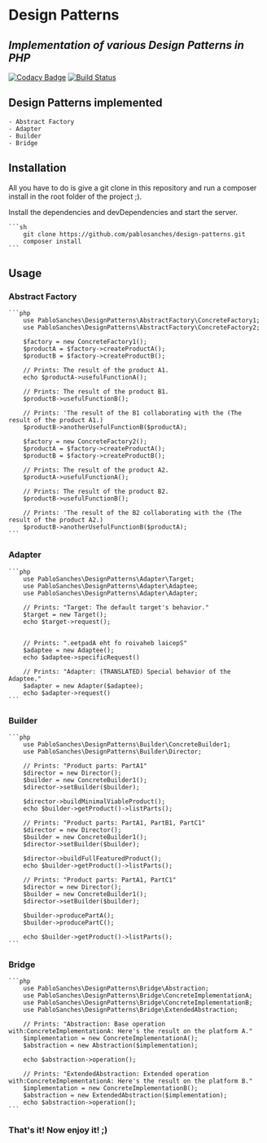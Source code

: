 # Design Patterns
## _Implementation of various Design Patterns in PHP_

[![Codacy Badge](https://app.codacy.com/project/badge/Grade/ea8501b9f7e6440ca4115f68b90b8d6f)](https://www.codacy.com/gh/pablosanches/design-patterns/dashboard?utm_source=github.com&amp;utm_medium=referral&amp;utm_content=pablosanches/design-patterns&amp;utm_campaign=Badge_Grade)
[![Build Status](https://travis-ci.org/pablosanches/design-patterns.svg?branch=master)](https://travis-ci.org/pablosanches/design-patterns)

## Design Patterns implemented

    - Abstract Factory
    - Adapter
    - Builder
    - Bridge

## Installation

All you have to do is give a git clone in this repository and run a composer install in the root folder of the project ;).

Install the dependencies and devDependencies and start the server.

    ```sh
        git clone https://github.com/pablosanches/design-patterns.git
        composer install
    ```

## Usage

### Abstract Factory
    ```php
        use PabloSanches\DesignPatterns\AbstractFactory\ConcreteFactory1;
        use PabloSanches\DesignPatterns\AbstractFactory\ConcreteFactory2;

        $factory = new ConcreteFactory1();
        $productA = $factory->createProductA();
        $productB = $factory->createProductB();

        // Prints: The result of the product A1.
        echo $productA->usefulFunctionA();

        // Prints: The result of the product B1.
        $productB->usefulFunctionB();

        // Prints: 'The result of the B1 collaborating with the (The result of the product A1.)
        $productB->anotherUsefulFunctionB($productA);

        $factory = new ConcreteFactory2();
        $productA = $factory->createProductA();
        $productB = $factory->createProductB();

        // Prints: The result of the product A2.
        $productA->usefulFunctionA();

        // Prints: The result of the product B2.
        $productB->usefulFunctionB();

        // Prints: 'The result of the B2 collaborating with the (The result of the product A2.)
        $productB->anotherUsefulFunctionB($productA);
    ```

### Adapter
    ```php
        use PabloSanches\DesignPatterns\Adapter\Target;
        use PabloSanches\DesignPatterns\Adapter\Adaptee;
        use PabloSanches\DesignPatterns\Adapter\Adapter;

        // Prints: "Target: The default target's behavior."
        $target = new Target();
        echo $target->request();


        // Prints: ".eetpadA eht fo roivaheb laicepS"
        $adaptee = new Adaptee();
        echo $adaptee->specificRequest()

        // Prints: "Adapter: (TRANSLATED) Special behavior of the Adaptee."
        $adapter = new Adapter($adaptee);
        echo $adapter->request()
    ```
### Builder
    ```php
        use PabloSanches\DesignPatterns\Builder\ConcreteBuilder1;
        use PabloSanches\DesignPatterns\Builder\Director;

        // Prints: "Product parts: PartA1"
        $director = new Director();
        $builder = new ConcreteBuilder1();
        $director->setBuilder($builder);

        $director->buildMinimalViableProduct();
        echo $builder->getProduct()->listParts();

        // Prints: "Product parts: PartA1, PartB1, PartC1"
        $director = new Director();
        $builder = new ConcreteBuilder1();
        $director->setBuilder($builder);

        $director->buildFullFeaturedProduct();
        echo $builder->getProduct()->listParts();

        // Prints: "Product parts: PartA1, PartC1"
        $director = new Director();
        $builder = new ConcreteBuilder1();
        $director->setBuilder($builder);

        $builder->producePartA();
        $builder->producePartC();

        echo $builder->getProduct()->listParts();
    ```

### Bridge
    ```php
        use PabloSanches\DesignPatterns\Bridge\Abstraction;
        use PabloSanches\DesignPatterns\Bridge\ConcreteImplementationA;
        use PabloSanches\DesignPatterns\Bridge\ConcreteImplementationB;
        use PabloSanches\DesignPatterns\Bridge\ExtendedAbstraction;

        // Prints: "Abstraction: Base operation with:ConcreteImplementationA: Here's the result on the platform A."
        $implementation = new ConcreteImplementationA();
        $abstraction = new Abstraction($implementation);

        echo $abstraction->operation();

        // Prints: "ExtendedAbstraction: Extended operation with:ConcreteImplementationA: Here's the result on the platform B."
        $implementation = new ConcreteImplementationB();
        $abstraction = new ExtendedAbstraction($implementation);
        echo $abstraction->operation();
    ```

### That's it! Now enjoy it! ;)
